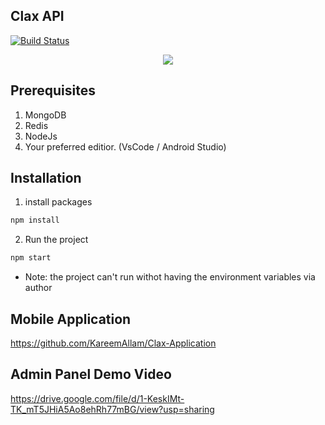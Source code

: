 ## Clax API
[![Build Status](https://dev.azure.com/Not-Activists/Clax/_apis/build/status/clax%20-%202%20-%20CI?branchName=master)](https://dev.azure.com/Not-Activists/Clax/_build/latest?definitionId=3&branchName=master)

<p align="center">
  <img src="https://i.imgur.com/DZSnCUa.png" />
</p>

## Prerequisites
1. MongoDB
2. Redis
3. NodeJs
4. Your preferred editior. (VsCode / Android Studio)

## Installation
1. install packages  
```bash
npm install
```
2. Run the project  
```bash
npm start
```
- Note: the project can't run withot having the environment variables via author

## Mobile Application
https://github.com/KareemAllam/Clax-Application

## Admin Panel Demo Video
https://drive.google.com/file/d/1-KeskIMt-TK_mT5JHiA5Ao8ehRh77mBG/view?usp=sharing
